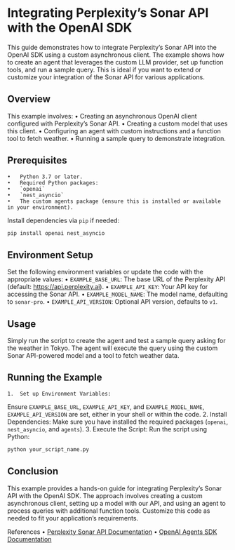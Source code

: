 # Integrating Perplexity’s Sonar API with the OpenAI SDK

This guide demonstrates how to integrate Perplexity’s Sonar API into the OpenAI SDK using a custom asynchronous client. The example shows how to create an agent that leverages the custom LLM provider, set up function tools, and run a sample query. This is ideal if you want to extend or customize your integration of the Sonar API for various applications.

## Overview

This example involves:
	•	Creating an asynchronous OpenAI client configured with Perplexity’s Sonar API.
	•	Creating a custom model that uses this client.
	•	Configuring an agent with custom instructions and a function tool to fetch weather.
	•	Running a sample query to demonstrate integration.

## Prerequisites
	•	Python 3.7 or later.
	•	Required Python packages:
	•	`openai`
	•	`nest_asyncio`
	•	The custom agents package (ensure this is installed or available in your environment).

Install dependencies via `pip` if needed:

```bash
pip install openai nest_asyncio
```

## Environment Setup

Set the following environment variables or update the code with the appropriate values:
	•	`EXAMPLE_BASE_URL`: The base URL of the Perplexity API (default: https://api.perplexity.ai).
	•	`EXAMPLE_API_KEY`: Your API key for accessing the Sonar API.
	•	`EXAMPLE_MODEL_NAME`: The model name, defaulting to `sonar-pro`.
        •       `EXAMPLE_API_VERSION`: Optional API version, defaults to `v1`.

## Usage

Simply run the script to create the agent and test a sample query asking for the weather in Tokyo. The agent will execute the query using the custom Sonar API-powered model and a tool to fetch weather data.


## Running the Example
	1.	Set up Environment Variables:
Ensure `EXAMPLE_BASE_URL`, `EXAMPLE_API_KEY`, and `EXAMPLE_MODEL_NAME`, `EXAMPLE_API_VERSION` are set, either in your shell or within the code.
	2.	Install Dependencies:
Make sure you have installed the required packages (`openai`, `nest_asyncio`, and `agents`).
	3.	Execute the Script:
Run the script using Python:

```bash
python your_script_name.py
```

## Conclusion

This example provides a hands-on guide for integrating Perplexity’s Sonar API with the OpenAI SDK. The approach involves creating a custom asynchronous client, setting up a model with our API, and using an agent to process queries with additional function tools. Customize this code as needed to fit your application’s requirements.

References
	•	[Perplexity Sonar API Documentation](https://docs.perplexity.ai/home)
	•	[OpenAI Agents SDK Documentation](https://github.com/openai/openai-agents-python/blob/main/examples/model_providers/custom_example_agent.py)
